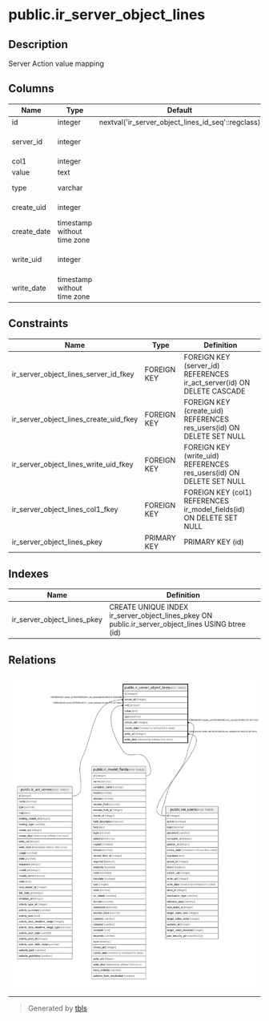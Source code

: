 # public.ir_server_object_lines

## Description

Server Action value mapping

## Columns

| Name | Type | Default | Nullable | Children | Parents | Comment |
| ---- | ---- | ------- | -------- | -------- | ------- | ------- |
| id | integer | nextval('ir_server_object_lines_id_seq'::regclass) | false |  |  |  |
| server_id | integer |  | true |  | [public.ir_act_server](public.ir_act_server.md) | Related Server Action |
| col1 | integer |  | false |  | [public.ir_model_fields](public.ir_model_fields.md) | Field |
| value | text |  | false |  |  | Value |
| type | varchar |  | false |  |  | Evaluation Type |
| create_uid | integer |  | true |  | [public.res_users](public.res_users.md) | Created by |
| create_date | timestamp without time zone |  | true |  |  | Created on |
| write_uid | integer |  | true |  | [public.res_users](public.res_users.md) | Last Updated by |
| write_date | timestamp without time zone |  | true |  |  | Last Updated on |

## Constraints

| Name | Type | Definition |
| ---- | ---- | ---------- |
| ir_server_object_lines_server_id_fkey | FOREIGN KEY | FOREIGN KEY (server_id) REFERENCES ir_act_server(id) ON DELETE CASCADE |
| ir_server_object_lines_create_uid_fkey | FOREIGN KEY | FOREIGN KEY (create_uid) REFERENCES res_users(id) ON DELETE SET NULL |
| ir_server_object_lines_write_uid_fkey | FOREIGN KEY | FOREIGN KEY (write_uid) REFERENCES res_users(id) ON DELETE SET NULL |
| ir_server_object_lines_col1_fkey | FOREIGN KEY | FOREIGN KEY (col1) REFERENCES ir_model_fields(id) ON DELETE SET NULL |
| ir_server_object_lines_pkey | PRIMARY KEY | PRIMARY KEY (id) |

## Indexes

| Name | Definition |
| ---- | ---------- |
| ir_server_object_lines_pkey | CREATE UNIQUE INDEX ir_server_object_lines_pkey ON public.ir_server_object_lines USING btree (id) |

## Relations

![er](public.ir_server_object_lines.svg)

---

> Generated by [tbls](https://github.com/k1LoW/tbls)
